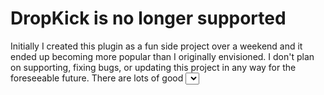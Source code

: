DropKick is no longer supported
=
Initially I created this plugin as a fun side project over a weekend and it ended up becoming more popular than I originally envisioned.
I don't plan on supporting, fixing bugs, or updating this project in any way for the foreseeable future. There are lots of good <select> replacements out there nowadays and I am sure you will find one that suits your needs.
